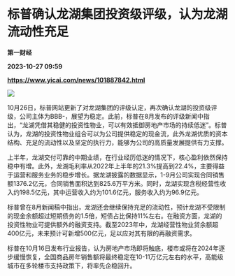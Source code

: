 # 标普确认龙湖集团投资级评级，认为龙湖流动性充足
**第一财经**

**2023-10-27 09:59**

**https://www.yicai.com/news/101887842.html**

![](https://imgcdn.yicai.com/uppics/slides/2023/10/98593801a071f646cf40b78ac3fe2739.jpg)

10月26日，标普网站更新了对龙湖集团的评级认定，再次确认龙湖的投资级评级，公司主体为BBB-，展望为稳定。此前，标普在8月发布的评级新闻中指出，“龙湖凭借其稳健的投资性物业，可以有效抵御房地产市场的持续低迷”。标普认为，龙湖的投资性物业组合可以为公司提供稳定的现金流，此外龙湖优质的资本结构、充足的流动性以及坚定的执行力，能够为公司的高质量发展提供有力支撑。

上半年，龙湖交付可靠的中期业绩，在行业经历低迷的情况下，核心盈利依然保持稳中有增。此外，龙湖毛利率从2022年上半年的21.3%提高到22.4%，主要得益于运营和服务业务的稳步增长。据龙湖披露的数据显示，1-9月公司实现合同销售额1376.2亿元，合同销售面积达到825.6万平方米。同时，龙湖实现含税经营性收入约198.5亿元，其中运营收入约为101.6亿元，服务收入约为96.9亿元。

标普曾在8月新闻稿中指出，龙湖还会继续保持充足的流动性，预计龙湖不受限制的现金余额超过短期债务的1.5倍，短债占比保持11%左右。在融资方面，龙湖的投资性物业可提供额外的融资支持。截至2023年中，龙湖经营性物业贷余额超400亿元，未来预计可新增500亿元，足以应对其有限的再融资需求。

标普在10月16日发布行业报告，认为房地产市场即将触底，楼市或将在2024年逐步缓慢恢复，全国商品房年销售额将最终稳定在10-11万亿元左右的水平，高能级城市在多轮楼市支持政策下，将率先企稳回升。